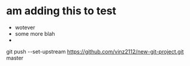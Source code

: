 # am adding this to test
- wotever
- some more blah
- 

git push --set-upstream https://github.com/vinz2112/new-git-project.git master

